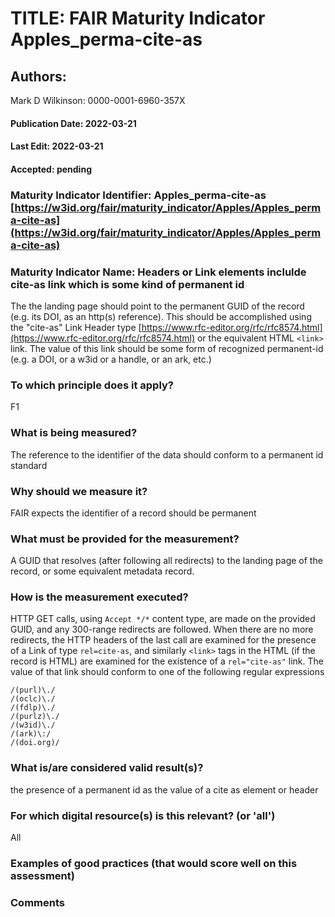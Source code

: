 # TITLE:  FAIR Maturity Indicator Apples_perma-cite-as

## Authors: 
Mark D Wilkinson: 0000-0001-6960-357X

#### Publication Date: 2022-03-21
#### Last Edit: 2022-03-21
#### Accepted: pending


### Maturity Indicator Identifier: Apples_perma-cite-as [https://w3id.org/fair/maturity_indicator/Apples/Apples_perma-cite-as](https://w3id.org/fair/maturity_indicator/Apples/Apples_perma-cite-as)

### Maturity Indicator Name:   Headers or Link elements inclulde cite-as link which is some kind of permanent id

The the landing page should point to the permanent GUID of the record (e.g. its DOI, as an http(s) reference).  This should be accomplished 
using the "cite-as" Link Header type [https://www.rfc-editor.org/rfc/rfc8574.html](https://www.rfc-editor.org/rfc/rfc8574.html) or the equivalent HTML `<link>` link.
The value of this link should be some form of recognized permanent-id (e.g. a DOI, or a w3id or a handle, or an ark, etc.)

### To which principle does it apply?
F1

### What is being measured?

The reference to the identifier of the data should conform to a permanent id standard

### Why should we measure it?

FAIR expects the identifier of a record should be permanent

### What must be provided for the measurement?
A GUID that resolves (after following all redirects) to the landing page of the record, or some equivalent metadata record.


### How is the measurement executed?
HTTP GET calls, using `Accept */*` content type, are made on the provided GUID, and any 300-range redirects are followed.  When there are no more redirects, 
the HTTP headers of the last call are examined for the presence of a Link of type `rel=cite-as`, and similarly `<link>` tags in the HTML (if the record is HTML)
are examined for the existence of a `rel="cite-as"` link.  The value of that link should conform to one of the following regular expressions

```
/(purl)\./ 
/(oclc)\./
/(fdlp)\./
/(purlz)\./
/(w3id)\./
/(ark)\:/
/(doi.org)/
```


### What is/are considered valid result(s)?
the presence of a permanent id as the value of a cite as element or header

### For which digital resource(s) is this relevant? (or 'all')
All

### Examples of good practices (that would score well on this assessment)


### Comments
